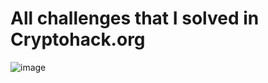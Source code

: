 # All challenges that I solved in Cryptohack.org
![image](https://github.com/AcceleratorHTH/CTF-Writeup/assets/86862725/4b442f60-f0b1-4b1f-a6a1-ce90c177ffb6)
